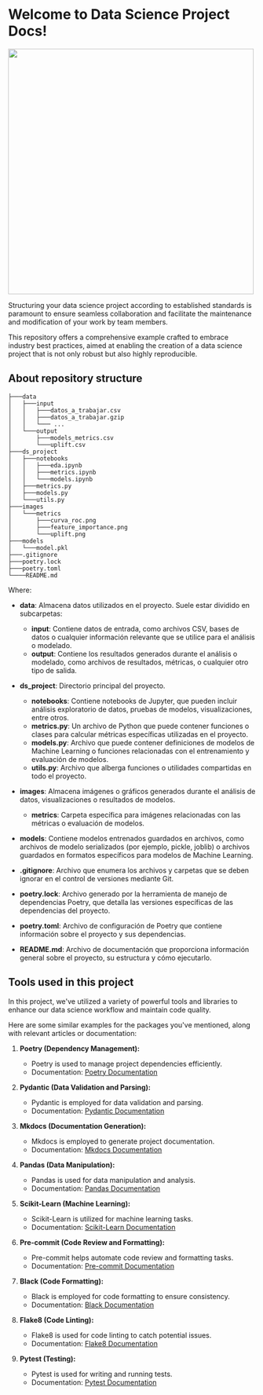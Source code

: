 # Welcome to Data Science Project Docs!

<img src="https://images.viblo.asia/35852bff-d14e-457f-b562-00db7c0494cb.png" width="500" >


Structuring your data science project according to established standards is paramount to ensure seamless collaboration
and facilitate the maintenance and modification of your work by team members.

This repository offers a comprehensive example crafted to embrace industry best practices,
aimed at enabling the creation of a data science project that is not only robust but also highly reproducible.

## About repository structure

```
├───data
│   ├───input
│   │   ├───datos_a_trabajar.csv
│   │   ├───datos_a_trabajar.gzip
│   │   └─── ...
│   └───output
│       ├───models_metrics.csv
│       └───uplift.csv
├───ds_project
│   ├───notebooks
│   │   ├───eda.ipynb
│   │   ├───metrics.ipynb
│   │   └───models.ipynb
│   ├───metrics.py
│   ├───models.py
│   └───utils.py
├───images
│   └───metrics
│       ├───curva_roc.png
│       ├───feature_importance.png
│       └───uplift.png
├───models
│   └───model.pkl
├───.gitignore
├───poetry.lock
├───poetry.toml
└────README.md
```

Where:

- **data**: Almacena datos utilizados en el proyecto. Suele estar dividido en subcarpetas:
  - **input**: Contiene datos de entrada, como archivos CSV, bases de datos o cualquier información relevante que se utilice para el análisis o modelado.
  - **output**: Contiene los resultados generados durante el análisis o modelado, como archivos de resultados, métricas, o cualquier otro tipo de salida.

- **ds_project**: Directorio principal del proyecto.
  - **notebooks**: Contiene notebooks de Jupyter, que pueden incluir análisis exploratorio de datos, pruebas de modelos, visualizaciones, entre otros.
  - **metrics.py**: Un archivo de Python que puede contener funciones o clases para calcular métricas específicas utilizadas en el proyecto.
  - **models.py**: Archivo que puede contener definiciones de modelos de Machine Learning o funciones relacionadas con el entrenamiento y evaluación de modelos.
  - **utils.py**: Archivo que alberga funciones o utilidades compartidas en todo el proyecto.

- **images**: Almacena imágenes o gráficos generados durante el análisis de datos, visualizaciones o resultados de modelos.
  - **metrics**: Carpeta específica para imágenes relacionadas con las métricas o evaluación de modelos.

- **models**: Contiene modelos entrenados guardados en archivos, como archivos de modelo serializados (por ejemplo, pickle, joblib) o archivos guardados en formatos específicos para modelos de Machine Learning.
- **.gitignore**: Archivo que enumera los archivos y carpetas que se deben ignorar en el control de versiones mediante Git.
- **poetry.lock**: Archivo generado por la herramienta de manejo de dependencias Poetry, que detalla las versiones específicas de las dependencias del proyecto.
- **poetry.toml**: Archivo de configuración de Poetry que contiene información sobre el proyecto y sus dependencias.
- **README.md**: Archivo de documentación que proporciona información general sobre el proyecto, su estructura y cómo ejecutarlo.


## Tools used in this project

In this project, we've utilized a variety of
powerful tools and libraries to enhance our data
science workflow and maintain code quality.

Here are some similar examples for the
packages you've mentioned, along with relevant
articles or documentation:

1. **Poetry (Dependency Management):**
     - Poetry is used to manage project dependencies efficiently.
     - Documentation: [Poetry Documentation](https://python-poetry.org/)

2. **Pydantic (Data Validation and Parsing):**
     - Pydantic is employed for data validation and parsing.
     - Documentation: [Pydantic Documentation](https://pydantic-docs.helpmanual.io/)

3. **Mkdocs (Documentation Generation):**
     - Mkdocs is employed to generate project documentation.
     - Documentation: [Mkdocs Documentation](https://www.mkdocs.org/)

4. **Pandas (Data Manipulation):**
     - Pandas is used for data manipulation and analysis.
     - Documentation: [Pandas Documentation](https://pandas.pydata.org/docs/)

5. **Scikit-Learn (Machine Learning):**
     - Scikit-Learn is utilized for machine learning tasks.
     - Documentation: [Scikit-Learn Documentation](https://scikit-learn.org/stable/documentation.html)

6. **Pre-commit (Code Review and Formatting):**
     - Pre-commit helps automate code review and formatting tasks.
     - Documentation: [Pre-commit Documentation](https://pre-commit.com/)

7. **Black (Code Formatting):**
     - Black is employed for code formatting to ensure consistency.
     - Documentation: [Black Documentation](https://black.readthedocs.io/en/stable/)

8. **Flake8 (Code Linting):**
     - Flake8 is used for code linting to catch potential issues.
     - Documentation: [Flake8 Documentation](https://flake8.pycqa.org/en/latest/)

9. **Pytest (Testing):**
     - Pytest is used for writing and running tests.
     - Documentation: [Pytest Documentation](https://docs.pytest.org/en/latest/)
